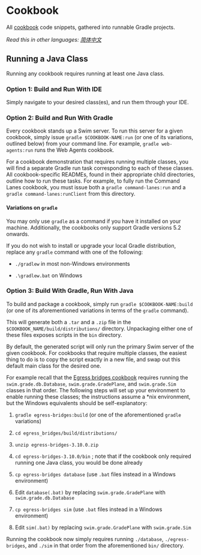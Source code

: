 # Cookbook

All [cookbook](https://swim.dev/tutorials/) code snippets, gathered into runnable Gradle projects.

*Read this in other languages: [简体中文](README.zh-cn.md)*

## Running a Java Class

Running any cookbook requires running at least one Java class.

### Option 1: Build and Run With IDE

Simply navigate to your desired class(es), and run them through your IDE.

### Option 2: Build and Run With Gradle

Every cookbook stands up a Swim server. To run this server for a given cookbook, simply issue `gradle $COOKBOOK-NAME:run` (or one of its variations, outlined below) from your command line. For example, `gradle web-agents:run` runs the Web Agents cookbook.

For a cookbook demonstration that requires running multiple classes, you will find a separate Gradle run task corresponding to each of these classes. All cookbook-specific READMEs, found in their appropriate child directories, outline how to run these tasks. For example, to fully run the Command Lanes cookbook, you must issue both a `gradle command-lanes:run` and a `gradle command-lanes:runClient` from this directory.

#### Variations on `gradle`

You may only use `gradle` as a command if you have it installed on your machine. Additionally, the cookbooks only support Gradle versions 5.2 onwards.

If you do not wish to install or upgrade your local Gradle distribution, replace any `gradle` command with one of the following:

- `./gradlew` in most non-Windows environments

- `.\gradlew.bat` on Windows

### Option 3: Build With Gradle, Run With Java

To build and package a cookbook, simply run `gradle $COOKBOOK-NAME:build` (or one of its aforementioned variations in terms of the `gradle` command).

This will generate both a `.tar` and a `.zip` file in the `$COOKBOOK_NAME/build/distributions/` directory. Unpackaging either one of these files exposes scripts in the `bin` directory.

By default, the generated script will only run the primary Swim server of the given cookbook. For cookbooks that require multiple classes, the easiest thing to do is to copy the script exactly in a new file, and swap out this default main class for the desired one.

For example recall that the [Egress bridges cookbook](/egress_bridges) requires running the `swim.grade.db.Database`, `swim.grade.GradePlane`, and `swim.grade.Sim` classes in that order. The following steps will set up your environment to enable running these classes; the instructions assume a *nix environment, but the Windows equivalents should be self-explanatory:

1. `gradle egress-bridges:build` (or one of the aforementioned `gradle` variations)

2. `cd egress_bridges/build/distributions/`

3. `unzip egress-bridges-3.10.0.zip`

4. `cd egress-bridges-3.10.0/bin` ; note that if the cookbook only required running one Java class, you would be done already

5. `cp egress-bridges database` (use `.bat` files instead in a Windows environment)

6. Edit `database(.bat)` by replacing `swim.grade.GradePlane` with `swim.grade.db.Database`

7. `cp egress-bridges sim` (use `.bat` files instead in a Windows environment)

8. Edit `sim(.bat)` by replacing `swim.grade.GradePlane` with `swim.grade.Sim`

Running the cookbook now simply requires running `./database`, `./egress-bridges`, and `./sim` in that order from the aforementioned `bin/` directory.
